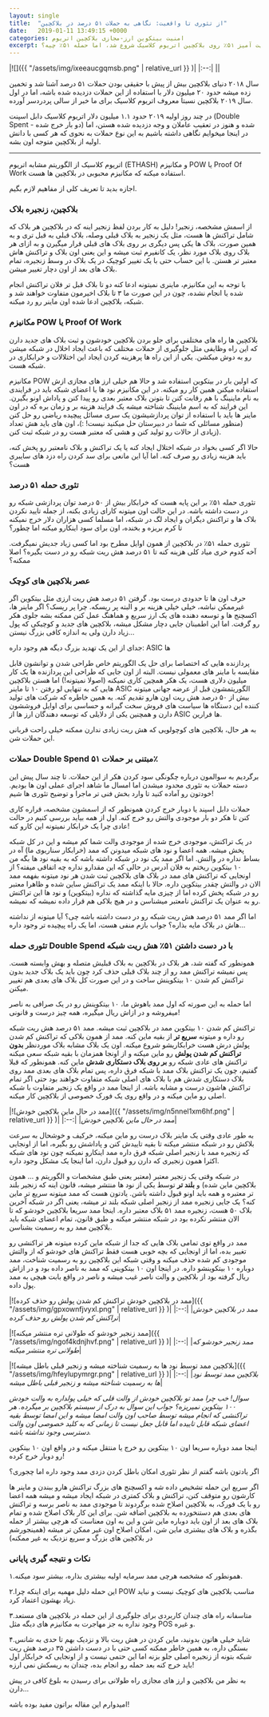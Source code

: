 ```yaml
---
layout: single
title:  "از تئوری تا واقعیت: نگاهی به حملات ۵۱ درصد در بلاکچین"
date:   2019-01-11 13:49:15 +0000
categories: امنیت بیتکوین ارز-مجازی بلاکچین اتریوم
excerpt: سال ۲۰۱۹ با حمله موفقیت آمیز ۵۱٪ روی بلاکچین اتریوم کلاسیک شروع شد، اما حمله ۵۱٪ چیه؟
---
```

|![]({{ "/assets/img/ixeeaucgqmsb.png" | relative_url }} )|
|:--:|
||

سال ۲۰۱۸ دنیای بلاکچین بیش از پیش با حقیقی بودن حملات ۵۱ درصد آشنا شد و تخمین زده میشه حدود ۲۰ میلیون دلار با استفاده از این حملات دزدیده شده باشه، اما در اول سال ۲۰۱۹ بلاکچین نسبتا معروف اتریوم کلاسیک برای ما خبر از سالی پردردسر آورده.

در چند روز اولیه ۲۰۱۹ حدود ۱.۱ میلیون دلار اتریوم کلاسیک دابل اسپنت (Double Spent - دو بار خرج شده) شده و هنوز در تعقیب عاملان و وجه دزدیده شده هستن، اما در اینجا میخوایم نگاهی داشته باشیم به این نوع حملات به نحوی که هر کسی با دانش اولیه از بلاکچین متوجه اون بشه.

---

اتریوم کلاسیک از الگوریتم مشابه اتریوم (ETHASH) و مکانیزم POW یا Proof Of Work استفاده میکنه که مکانیزم محبوبی در بلاکچین ها هست.

اجازه بدید تا تعریف کلی از مفاهیم لازم بگیم.

### بلاکچین، زنجیره بلاک

از اسمش مشخصه، زنجیر! دلیل به کار بردن لفظ زنجیر اینه که در بلاکچین هر بلاک که شامل تراکنش ها هست، مثل یک زنجیر به بلاک قبلی وصله، بلاک قبلی به قبل تری و به همین صورت. بلاک ها یکی پس دیگری بر روی بلاک های قبلی قرار میگیرن و به ازای هر بلاک روی بلاک مورد نظر، یک کانفیرم ثبت میشه و این یعنی اون بلاک و تراکنش هاش معتبر تر هستن. با این حساب حتی با یک تغییر کوچیک در یک بلاک در وسط زنجیره، تمام بلاک های بعد از اون دچار تغییر میشن.

با توجه به این مکانیزم، ماینری نمیتونه ادعا کنه دو تا بلاک قبل تر فلان تراکنش انجام شده یا انجام نشده، چون در این صورت ما ۳ تا بلاک اخیرمون متفاوت خواهند شد و شبکه، بلاکچین ادعا شده اون ماینر رو رد میکنه.

### مکانیزم POW یا Proof Of Work

بلاکچین ها راه های مختلفی برای جلو بردن بلاکچین خودشون و ثبت بلاک های جدید دارن که این راه وظایفی مثل جلوگیری از حملات مختلف که باعث ایجاد اخلال در شبکه میشن رو به دوش میکشن. یکی از این راه ها پرهزینه کردن ایجاد این اختلالات و خرابکاری در شبکه هست.

مکانیزم POW که اولین بار در بیتکوین استفاده شد و حالا هم خیلی ارز های مجازی ازش استفاده میکنن همین کار رو میکنه. در این مکانیزم نود ها یا اعضای شبکه باید در فرایندی به نام ماینینگ با هم رقابت کنن تا بتونن بلاک معتبر بعدی رو پیدا کنن و پاداش اونو بگیرن. این فرایند که به اسم ماینینگ شناخته میشه یک فرایند هزینه بر و زمان بره که در اون ماینر ها باید با استفاده از توان پردازشیشون یک سری مسائل پیچیده ریاضی رو حل کنن (منظور مسائلی که شما در دبیرستان حل میکنید نیست! :)، اون های باید هش تعداد زیادی از حالات رو تولید کنن و هشی که معتبر هست رو در شبکه ثبت کنن).

حالا اگر کسی بخواد در شبکه اختلال ایجاد کنه یا یک تراکنش و بلاک نامعتبر رو پخش کنه، باید هزینه زیادی رو صرف کنه. اما آیا این مانعی برای سد کردن راه دزد های سایبری هست؟

### تئوری حمله ۵۱ درصد

تئوری حمله ۵۱٪ بر این پایه هست که خرابکار بیش از ۵۰ درصد توان پردازشی شبکه رو در دست داشته باشه. در این حالت اون میتونه کارای زیادی بکنه، از جمله تایید نکردن بلاک ها و تراکنش دیگران و ایجاد لگ در شبکه، اما مسلما کسی هزاران دلار خرج نمیکنه تا کرم بریزه و بخنده، اون برای سود اینکارو میکنه اما چطور؟

تئوری حمله ۵۱٪ در بلاکچین از همون اوایل مطرح بود اما کسی زیاد جدیش نمیگرفت. آخه کدوم خری میاد کلی هزینه کنه تا ۵۱ درصد هش ریت شبکه رو در دست بگیره؟ اصلا ممکنه؟

### عصر بلاکچین های کوچک

حرف اون ها تا حدودی درست بود. گرفتن ۵۱ درصد هش ریت ارزی مثل بیتکوین اگر غیرممکن نباشه، خیلی خیلی هزینه بر و البته پر ریسکه. چرا پر ریسک؟ اگر ماینر ها، اکسچنج ها و توسعه دهنده های یک ارز سریع و هماهنگ عمل کنن ممکنه بشه جلوی هکر رو گرفت. اما این اطمینان جایی دچار مشکل میشه، بلاکچین های جدید و کوچیکی که پول زیاد دارن ولی به اندازه کافی بزرگ نیستن...

جدای از این یک تهدید بزرگ دیگه هم وجود داره: ASIC ها

پردازنده هایی که اختصاصا برای حل یک الگوریتم خاص طراحی شدن و توانشون قابل مقایسه با ماینر های معمولی نیست. البته از اون جایی که طراحی این پردازنده ها یک کار میلیون دلاری هست، یک هکر همچین کاری نمیکنه (اصولا نمیتونه!) اما هستن بلاکچین هایی که به تنهایی لو رفتن ۱۰ تا ماینر ASIC الگوریتمشون قبل از عرضه جهانی میتونه بیش از ۵۰ درصد هش ریت اون هارو تقدیم کنه. به همین خاطره که شرکت های تولید کننده این دستگاه ها سیاست های فروش سخت گیرانه و حساسی برای اوایل فروششون دارن و همچنین یکی از دلایلی که توسعه دهندگان ارز ها از ASIC ها فرارین.

به هر حال، بلاکچین های کوچولویی که هش ریت زیادی ندارن ممکنه خیلی راحت قربانی این حملات شن.

### حملات Double Spend مبتنی بر حملات ۵۱٪

برگردیم به سوالمون درباره چگونگی سود کردن هکر از این حملات. تا چند سال پیش این دسته حملات به تئوری محدود میشدن اما امسال ما شاهد اجرای عملی اون ها بودیم. خودتون رو آماده کنید تا وارد بخش فنی تر ماجرا و توضیح تئوری ها شیم!

حملات دابل اسپند یا دوبار خرج کردن همونطور که از اسمشون مشخصه، قراره کاری کنن تا هکر دو بار موجودی والتش رو خرج کنه. اول از همه بیاید بررسی کنیم در حالت عادی چرا یک خرابکار نمیتونه این کارو کنه!

در یک تراکنش، موجودی خرج شده از موجودی والت شما کم میشه و این در کل شبکه پخش میشه. همه اعضا و نود های شبکه میدونن که ممد (خرابکار سناریوی ما) آه در بساط نداره در والتش. اما اگر ممد یک نود در شبکه داشته باشه که به بقیه نود ها بگه من ۱۰ بیتکوین ریختم به فلان آدرس در حالی که این مقدارو نداره چه اتفاقی میفته؟ از اونجایی که تراکنش های ممد در بلاک های بلاکچین ثبت شدن هر نود میتونه بفهمه ممد الان در والتش چقدر بیتکوین داره. حالا با اینکه ممد یک تراکنش ساین شده و ظاهرا معتبر رو در شبکه پخش کرده اما از چیزی مایه گذاشته که نداره (بیتکوین) و نود ها این تراکنش رو به عنوان یک تراکنش نامعتبر میشناسن و در هیچ بلاکی هم قرار داده نمیشه که نمیشه.

اما اگر ممد ۵۱ درصد هش ریت شبکه رو در دست داشته باشه چی؟ آیا میتونه از نداشته هاش در بلاک مایه بذاره؟ جواب بازم منفی هست، اما یک راه پیچیده تر وجود داره...

### تئوری حمله Double Spend با در دست داشتن ۵۱٪ هش ریت شبکه

همونطور که گفته شد، هر بلاک در بلاکچین به بلاک قبلیش متصله و بهش وابسته هست. پس نمیشه تراکنش ممد رو از چند بلاک قبلی حذف کرد چون باید یک بلاک جدید بدون تراکنش کم شدن ۱۰ بیتکوینش ساخت و در این صورت کل بلاک های بعدی هم تغییر میکنن.

اما حمله به این صورته که اول ممد باهوش ما، ۱۰ بیتکوینش رو در یک صرافی به ناصر میفروشه و در ازاش ریال میگیره، همه چیز درست و قانونی!

تراکنش کم شدن ۱۰ بیتکوین ممد در بلاکچین ثبت میشه. ممد ۵۱ درصد هش ریت شبکه رو داره و میتونه **سریع تر** از بقیه ماین کنه. ممد از همون بلاکی که تراکنش کم شدن پولش درش هست خرابکاریشو شروع میکنه. اون یک بلاک مشابه بلاک موردنظر **بدون تراکنش کم شدن پولش** رو ماین میکنه و از اونجا همزمان با بقیه شبکه سعی میکنه تراکنش های عادی شبکه رو **بر روی بلاک دستکاری شدش** ماین کنه. همونطور که قبلا گفتیم، چون یک تراکنش بلاک ممد با شبکه فرق داره، پس تمام بلاک های بعدی ممد روی بلاک دستکاری شدش هم با بلاک های اصلی شبکه متفاوت خواهند بود حتی اگر تمام تراکنش هاشون درست و مشابه باشه. از اینجا ممد در واقع یک زنجیر متفاوت با شبکه اصلی رو ماین میکنه و در واقع روی یک فورک خصوصی از بلاکچین کار میکنه.

|![ممد در حال ماین بلاکچین خودش]({{ "/assets/img/n5nnel1xm6hf.png" | relative_url }} )|
|:--:|
|*ممد در حال ماین بلاکچین خودش*|

به طور عادی وقتی یک ماینر بلاک درست رو ماین میکنه، خرکیف و خوشحال به سرعت بلاکش رو در شبکه منتشر میکنه تا بقیه تاییدش کنن و پاداشش رو بگیره، اما از اونجایی که زنجیره ممد با زنجیر اصلی شبکه فرق داره ممد اینکارو نمیکنه چون نود های شبکه اکثرا همون زنجیری که دارن رو قبول دارن، اما اینجا یک مشکل وجود داره.

در شبکه وقتی یک زنجیر معتبر (معتبر یعنی طبق مشخصات و الگوریتم و ... همون بلاکچین ماین شده) و **بلند تر** توسط یکی از نود ها منتشر میشه، قانون اینه که زنجیر بلند تر معتبره و همه باید اونو قبول داشته باشن. یادتون هست که ممد میتونه سریع تر ماین کنه؟ یک جایی زنجیره ممد از زنجیر اصلی شبکه بلند تر میشه، یعنی اگر در شبکه آخرین بلاک ۵۰ هست، زنجیره ممد ۵۱ بلاک معتبر داره. اینجا ممد سریعا بلاکچین خودشو که تا الان منتشر نکرده بود در شبکه منتشر میکنه و طبق قانون، تمام اعضای شبکه باید بلاکچین ممد رو به رسمیت بشناسن.

ممد در واقع توی تمامی بلاک هایی که جدا از شبکه ماین کرده میتونه هر تراکنشی رو تغییر بده، اما از اونجایی که بچه خوبی هست فقط تراکنش های خودشو که از والتش موجودی کم شده حذف میکنه و وقتی شبکه این بلاکچین رو به رسمیت شناخت، ممد دوباره ۱۰ بیتکوینشو داره. در اینجا اون ۱۰ بیتکوینی که ممد به ناصر داده بود و در ازاش ریال گرفته بود از بلاکچین و والت ناصر غیب میشه و ناصر در واقع بابت هیچی به ممد پول داده.

|![ممد در بلاکچین خودش تراکنش کم شدن پولش رو حذف کرده]({{ "/assets/img/gpxownfjvyxl.png" | relative_url }} )|
|:--:|
|*ممد در بلاکچین خودش تراکنش کم شدن پولش رو حذف کرده*|

|![ممد زنجیر خودشو که طولانی تره منتشر میکنه]({{ "/assets/img/ngof4kdnjhvf.png" | relative_url }} )|
|:--:|
|*ممد زنجیر خودشو که طولانی تره منتشر میکنه*|

|![بلاکچین ممد توسط نود ها به رسمیت شناخته میشه و زنجیر قبلی باطل میشه]({{ "/assets/img/hfeylupymrgr.png" | relative_url }} )|
|:--:|
|*بلاکچین ممد توسط نود ها به رسمیت شناخته میشه و زنجیر قبلی باطل میشه*|

_سوال! خب چرا ممد تو بلاکچین خودش از والت قلی که خیلی پولداره به والت خودش ۱۰۰ بیتکوین نمیریزه؟ جواب این سوال به درک از سیستم بلاکچین بر میگرده. هر تراکنشی که انجام میشه توسط صاحب اون والت امضا میشه و این امضا توسط بقیه اعضای شبکه قابل تاییده اما قابل جعل نیست تا زمانی که به کلید خصوصی اون والت دسترسی وجود نداشته باشه._

اینجا ممد دوباره سریعا اون ۱۰ بیتکوین رو خرج یا منتقل میکنه و در واقع اون ۱۰ بیتکوین رو دوبار خرج کرده!

اگر یادتون باشه گفتم از نظر تئوری امکان باطل کردن دزدی ممد وجود داره اما چجوری؟

اگر سریع این حمله تشخیص داده شه و اکسچنج های بزرگ تراکنش هارو ببندن و ماینر ها کارشون رو متوقف کنن، تراکنش و بلاک کمتری در شبکه ایجاد میشه و میشه همه اعضا رو با یک فورک، به بلاکچین اصلاح شده برگردوند تا موجودی ممد به ناصر برسه و تراکنش های بعدی هم دستنخورده به بلاکچین اضافه شن. برای این کار بلاک اصلاح شده و تمام بلاک های بعد از اون باید دوباره ماین شن و این به اون معناست که هرچی بیشتر از حمله بگذره و بلاک های بیشتری ماین شن، امکان اصلاح اون غیر ممکن تر میشه (همینجورشم در بلاکچین های بزرگ و سریع نزدیک به غیر ممکنه)

### نکات و نتیجه گیری پایانی

۱.همونطور که مشخصه هرچی ممد سرمایه اولیه بیشتری بذاره، بیشتر سود میکنه.

۲.این حمله دلیل مهمیه برای اینکه چرا POW مناسب بلاکچین های کوچیک نیست و نباید زیاد بهشون اعتماد کرد.

۳.متاسفانه راه های چندان کاربردی برای جلوگیری از این حمله در بلاکچین های مستعد وجود نداره به جز مهاجرت به مکانیزم های دیگه مثل POS و غیره.

۴.شاید خیلی هاتون بدونید، ماین کردن در هش ریت بالا و نزدیک بهم تا حدی به شانس بستگی داره، به همین خاطر ممکنه کسی حتی با در دست داشتن ۳۵ درصد هش ریت شبکه بتونه از زنجیره اصلی جلو بزنه اما این حتمی نیست و از اونجایی که خرابکار اول باید خرج کنه بعد حمله رو انجام بده، چندان به ریسکش نمی ارزه!

به نظر من بلاکچین و ارز های مجازی راه طولانی برای رسیدن به بلوغ کافی در پیش دارن...

امیدوارم این مقاله براتون مفید بوده باشه!